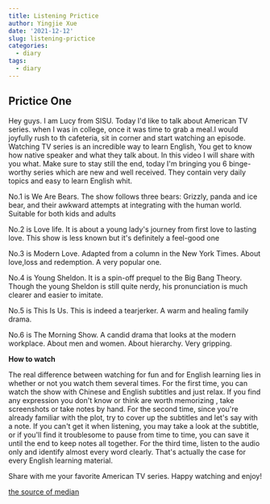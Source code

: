 ```yaml
---
title: Listening Prictice
author: Yingjie Xue
date: '2021-12-12'
slug: listening-prictice
categories:
  - diary
tags:
  - diary
---
```



## Prictice One

Hey guys. I am Lucy from SISU. Today I'd like to  talk about American TV series. when I was in college, once it was time to grab a meal.I would joyfully rush to th cafeteria, sit in corner and start watching an episode. Watching TV series is an incredible way to learn English, You get to know how native speaker and what they talk about. In this video I will share with you what. Make sure to stay still the end, today I'm bringing you 6 binge-worthy series which are new and well received. They contain very daily topics and easy to learn English whit. 

No.1 is We Are Bears. The show follows three bears: Grizzly, panda and ice bear, and their awkward attempts at integrating with the human world. Suitable for both kids and adults 

No.2 is Love life. It is about a young lady's journey from first love to lasting love. This show is less known but it's definitely a feel-good one  

No.3 is Modern Love. Adapted from a column in the New York Times. About love,loss and redemption. A very popular one.

No.4 is Young Sheldon. It is a spin-off prequel to the Big Bang Theory. Though the young Sheldon is still quite nerdy, his pronunciation is much clearer and easier to imitate.

No.5 is This Is Us. This is indeed a tearjerker. A warm and healing family drama.

No.6 is The Morning Show. A candid drama that looks at the modern workplace. About men and women. About hierarchy. Very gripping.

**How to watch**

The real difference between watching for fun and for English learning lies in whether or not you watch them several times.  For the first time, you can watch the show with Chinese and English subtitles and just relax. If you find any expression you don't know or think are worth memorizing , take screenshots or take notes by hand. For the second time, since you're already  familiar with the plot, try to cover up the subtitles and let's say with a note. If you can't get it when listening, you may take a look at the subtitle, or if you'll find it troublesome to pause from time to time, you can save it until the end to keep notes all together. For the third time, listen to the audio only and identify almost every word clearly. That's actually the case for every English learning material.

Share with me your favorite American TV series. Happy watching and enjoy!

[the source of median](https://www.bilibili.com/video/BV1wS4y1X7az)
